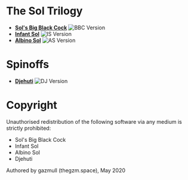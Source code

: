 # The Sol Trilogy
- [**Sol's Big Black Cock**](bbc/README.md) ![BBC Version](https://img.shields.io/badge/BBC-v0.12.3-orange)
- [**Infant Sol**](is/README.md) ![IS Version](https://img.shields.io/badge/IS-v0.12.0-orange)
- [**Albino Sol**](as/README.md) ![AS Version](https://img.shields.io/badge/AS-v0.2.1-A6C2E6)

# Spinoffs
- [**Djehuti**](dj/README.md) ![DJ Version](https://img.shields.io/badge/DJ-v0.1.0-172947)

# Copyright
Unauthorised redistribution of the following software via any medium is strictly prohibited:
 - Sol's Big Black Cock
 - Infant Sol
 - Albino Sol
 - Djehuti

Authored by gazmull (thegzm.space), May 2020
